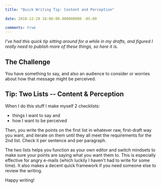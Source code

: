 ```yaml
---
title: "Quick Writing Tip: Content and Perception"
 
date: 2018-12-29 18:00:00.000000000 -05:00

comments: true
---
```


*I've had this quick tip sitting around for a while in my drafts, and figured I really need to publish more of these things, so here it is.*

## The Challenge

You have something to say, and also an audience to consider or worries about how that message might be perceived.

## Tip: Two Lists -- Content &amp; Perception

When I do this stuff I make myself 2 checklists:

* things I want to say and
* how I want to be perceived

Then, you write the points on the first list in whatever raw, first-draft way you want, and iterate on them until they all meet the requirements for the 2nd list. Check it per sentence and per paragraph.

The two lists helps you function as your own editor and switch mindsets to make sure your points are saying what you want them to. This is especially effective for angry e-mails (which luckily I haven't had to write for some time). It also makes a decent quick framework if you need someone else to review the writing.

Happy writing!
